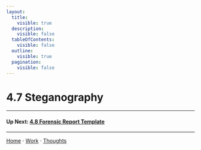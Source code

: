 ```yaml
---
layout:
  title:
    visible: true
  description:
    visible: false
  tableOfContents:
    visible: false
  outline:
    visible: true
  pagination:
    visible: false
---
```


# 4.7 Steganography

*** 

#### Up Next: [4.8 Forensic Report Template](4.8-forensic-report-template.md)

***

[Home](https://sophiecchen.gitbook.io/sophie-chen) ⋅ [Work](https://sophiecchen.gitbook.io/sophie-chen/work) ⋅ [Thoughts](https://sophiecchen.gitbook.io/sophie-chen/thoughts)